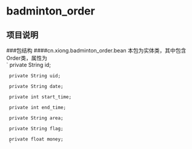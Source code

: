# badminton_order
## 项目说明
###包结构
####cn.xiong.badminton_order.bean
     本包为实体类，其中包含Order类，属性为  
     `
     private String id;  
     
     private String uid;  
     
     private String date;  
     
     private int start_time;  
     
     private int end_time;  
     
     private String area;  
     
     private String flag;  
     
     private float money;
     `
     
     
     